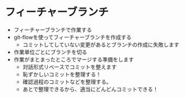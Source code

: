 フィーチャーブランチ
===
- フィーチャーブランチで作業する
- git-flowを使ってフィーチャーブランチを作成する
  - コミットしてしていない変更があるとブランチの作成に失敗します
- 作業単位ごとにブランチを切る
- 作業がまとまったところでマージする準備をします
  - 対話形式リベースでコミットを整えます
  - 恥ずかしいコミットを整理する！
  - 確認過程のコミットなどを整理する。
  - あとで整理できるから、適当にどんどんコミットできる！
